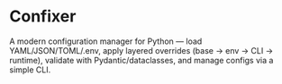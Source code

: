 # Confixer
A modern configuration manager for Python — load YAML/JSON/TOML/.env, apply layered overrides (base → env → CLI → runtime), validate with Pydantic/dataclasses, and manage configs via a simple CLI.
